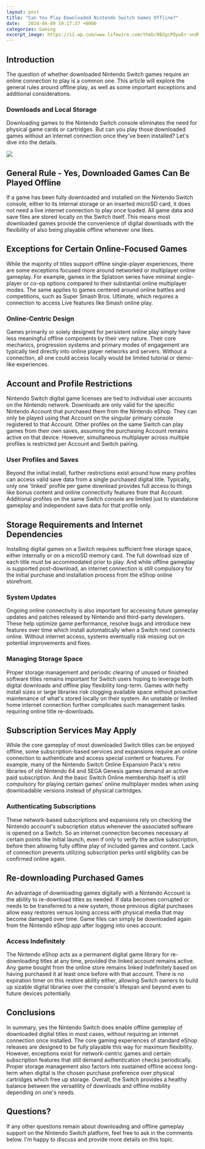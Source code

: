 ```yaml
---
layout: post
title: "Can You Play Downloaded Nintendo Switch Games Offline?"
date:   2024-04-09 19:17:37 +0000
categories: Gaming
excerpt_image: https://i2.wp.com/www.lifewire.com/thmb/0B2gcPOywEr-vndMMBptKfv6keY=/1920x1080/filters:no_upscale():max_bytes(150000):strip_icc()/how-to-download-and-play-fortnite-on-switch-08-63d25e8e30324722a78d4bca6a84b1f0.jpg
---
```


## Introduction
The question of whether downloaded Nintendo Switch games require an online connection to play is a common one. This article will explore the general rules around offline play, as well as some important exceptions and additional considerations. 
### Downloads and Local Storage 
Downloading games to the Nintendo Switch console eliminates the need for physical game cards or cartridges. But can you play those downloaded games without an internet connection once they've been installed? Let's dive into the details.

![](https://i2.wp.com/www.lifewire.com/thmb/0B2gcPOywEr-vndMMBptKfv6keY=/1920x1080/filters:no_upscale():max_bytes(150000):strip_icc()/how-to-download-and-play-fortnite-on-switch-08-63d25e8e30324722a78d4bca6a84b1f0.jpg)
## General Rule - Yes, Downloaded Games Can Be Played Offline
If a game has been fully downloaded and installed on the Nintendo Switch console, either to its internal storage or an inserted microSD card, it does not need a live internet connection to play once loaded. All game data and save files are stored locally on the Switch itself. This means most downloaded games provide the convenience of digital downloads with the flexibility of also being playable offline whenever one likes.
## Exceptions for Certain Online-Focused Games  
While the majority of titles support offline single-player experiences, there are some exceptions focused more around networked or multiplayer online gameplay. For example, games in the Splatoon series have minimal single-player or co-op options compared to their substantial online multiplayer modes. The same applies to games centered around online battles and competitions, such as Super Smash Bros. Ultimate, which requires a connection to access Live features like Smash online play.
### Online-Centric Design
Games primarily or solely designed for persistent online play simply have less meaningful offline components by their very nature. Their core mechanics, progression systems and primary modes of engagement are typically tied directly into online player networks and servers. Without a connection, all one could access locally would be limited tutorial or demo-like experiences.
## Account and Profile Restrictions
Nintendo Switch digital game licenses are tied to individual user accounts on the Nintendo network. Downloads are only valid for the specific Nintendo Account that purchased them from the Nintendo eShop. They can only be played using that Account on the singular primary console registered to that Account. Other profiles on the same Switch can play games from their own saves, assuming the purchasing Account remains active on that device. However, simultaneous multiplayer across multiple profiles is restricted per Account and Switch pairing.
### User Profiles and Saves 
Beyond the initial install, further restrictions exist around how many profiles can access valid save data from a single purchased digital title. Typically, only one 'linked' profile per game download provides full access to things like bonus content and online connectivity features from that Account. Additional profiles on the same Switch console are limited just to standalone gameplay and independent save data for that profile only.
## Storage Requirements and Internet Dependencies
Installing digital games on a Switch requires sufficient free storage space, either internally or on a microSD memory card. The full download size of each title must be accommodated prior to play. And while offline gameplay is supported post-download, an internet connection is still compulsory for the initial purchase and installation process from the eShop online storefront. 
### System Updates 
Ongoing online connectivity is also important for accessing future gameplay updates and patches released by Nintendo and third-party developers. These help optimize game performance, resolve bugs and introduce new features over time which install automatically when a Switch next connects online. Without internet access, systems eventually risk missing out on potential improvements and fixes.
### Managing Storage Space
Proper storage management and periodic clearing of unused or finished software titles remains important for Switch users hoping to leverage both digital downloads and offline play flexibility long-term. Games with hefty install sizes or large libraries risk clogging available space without proactive maintenance of what's stored locally on their system. An unstable or limited home internet connection further complicates such management tasks requiring online title re-downloads.
## Subscription Services May Apply
While the core gameplay of most downloaded Switch titles can be enjoyed offline, some subscription-based services and expansions require an online connection to authenticate and access special content or features. For example, many of the Nintendo Switch Online Expansion Pack's retro libraries of old Nintendo 64 and SEGA Genesis games demand an active paid subscription. And the basic Switch Online membership itself is still compulsory for playing certain games' online multiplayer modes when using downloadable versions instead of physical cartridges.
### Authenticating Subscriptions
These network-based subscriptions and expansions rely on checking the Nintendo account's subscription status whenever the associated software is opened on a Switch. So an internet connection becomes necessary at certain points like initial launch, even if only to verify the active subscription, before then allowing fully offline play of included games and content. Lack of connection prevents utilizing subscription perks until eligibility can be confirmed online again.
## Re-downloading Purchased Games
An advantage of downloading games digitally with a Nintendo Account is the ability to re-download titles as needed. If data becomes corrupted or needs to be transferred to a new system, those previous digital purchases allow easy restores versus losing access with physical media that may become damaged over time. Game files can simply be downloaded again from the Nintendo eShop app after logging into ones account.
### Access Indefinitely
The Nintendo eShop acts as a permanent digital game library for re-downloading titles at any time, provided the linked account remains active. Any game bought from the online store remains linked indefinitely based on having purchased it at least once before with that account. There is no expiration timer on this restore ability either, allowing Switch owners to build up sizable digital libraries over the console's lifespan and beyond even to future devices potentially.
## Conclusions
In summary, yes the Nintendo Switch does enable offline gameplay of downloaded digital titles in most cases, without requiring an internet connection once installed. The core gaming experiences of standard eShop releases are designed to be fully playable this way for maximum flexibility. However, exceptions exist for network-centric games and certain subscription features that still demand authentication checks periodically. Proper storage management also factors into sustained offline access long-term when digital is the chosen purchase preference over physical cartridges which free up storage. Overall, the Switch provides a healthy balance between the versatility of downloads and offline mobility depending on one's needs.
## Questions?
If any other questions remain about downloading and offline gameplay support on the Nintendo Switch platform, feel free to ask in the comments below. I'm happy to discuss and provide more details on this topic.